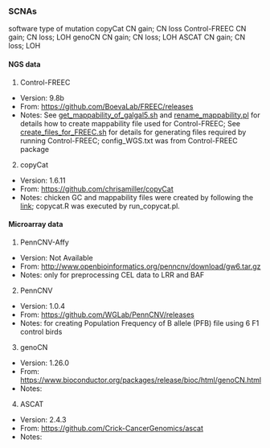 
### SCNAs

software       type of mutation
copyCat        CN gain; CN loss
Control-FREEC  CN gain; CN loss; LOH
genoCN         CN gain; CN loss; LOH
ASCAT          CN gain; CN loss; LOH


#### NGS data

1. Control-FREEC
* Version: 9.8b
* From: https://github.com/BoevaLab/FREEC/releases
* Notes: See [get_mappability_of_galgal5.sh](https://github.com/hongenxu/MDV_proj/blob/master/somatic_scna/get_mappability_of_galgal5.sh) and [rename_mappability.pl](https://github.com/hongenxu/MDV_proj/blob/master/somatic_scna/rename_mappability.pl) for details how to create mappability file used for Control-FREEC; See [create_files_for_FREEC.sh](https://github.com/hongenxu/MDV_proj/blob/master/somatic_scna/create_files_for_FREEC.sh) for details for generating files required by running Control-FREEC; config_WGS.txt was from Control-FREEC package

2. copyCat
* Version: 1.6.11
* From:  https://github.com/chrisamiller/copyCat
* Notes:
chicken GC and mappability files were created by following the [link](https://xfer.genome.wustl.edu/gxfer1/project/cancer-genomics/readDepth/createCustomAnnotations.v1.tar.gz);
copycat.R was executed by run_copycat.pl.

#### Microarray data

1. PennCNV-Affy
* Version: Not Available 
* From: http://www.openbioinformatics.org/penncnv/download/gw6.tar.gz
* Notes: only for preprocessing CEL data to LRR and BAF

2. PennCNV
* Version: 1.0.4
* From: https://github.com/WGLab/PennCNV/releases
* Notes: for creating Population Frequency of B allele (PFB) file using 6 F1 control birds

3. genoCN
* Version: 1.26.0
* From: https://www.bioconductor.org/packages/release/bioc/html/genoCN.html
* Notes:

4. ASCAT
* Version: 2.4.3
* From: https://github.com/Crick-CancerGenomics/ascat
* Notes:
